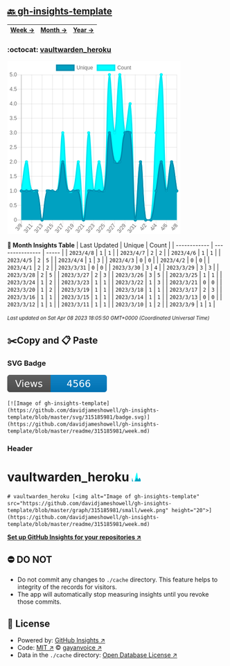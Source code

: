 ## [🔙 gh-insights-template](https://github.com/davidjameshowell/gh-insights-template)
| [**Week →**](https://github.com/davidjameshowell/gh-insights-template/blob/master/readme/315185981/week.md) | [**Month →**](https://github.com/davidjameshowell/gh-insights-template/blob/master/readme/315185981/month.md) | [**Year →**](https://github.com/davidjameshowell/gh-insights-template/blob/master/readme/315185981/year.md) |
 | ------------ | --------------- | ----- |

### :octocat: [vaultwarden_heroku](https://github.com/davidjameshowell/vaultwarden_heroku)
![Image of gh-insights-template](https://github.com/davidjameshowell/gh-insights-template/blob/master/graph/315185981/large/month.png)

**:calendar: Month Insights Table**
| Last Updated | Unique | Count |
 | ------------ | --------------- | ----- |
 | `2023/4/8` |  `1` | `1` |
 | `2023/4/7` |  `2` | `2` |
 | `2023/4/6` |  `1` | `1` |
 | `2023/4/5` |  `2` | `5` |
 | `2023/4/4` |  `1` | `3` |
 | `2023/4/3` |  `0` | `0` |
 | `2023/4/2` |  `0` | `0` |
 | `2023/4/1` |  `2` | `2` |
 | `2023/3/31` |  `0` | `0` |
 | `2023/3/30` |  `3` | `4` |
 | `2023/3/29` |  `3` | `3` |
 | `2023/3/28` |  `2` | `5` |
 | `2023/3/27` |  `2` | `3` |
 | `2023/3/26` |  `3` | `5` |
 | `2023/3/25` |  `1` | `1` |
 | `2023/3/24` |  `1` | `2` |
 | `2023/3/23` |  `1` | `1` |
 | `2023/3/22` |  `1` | `3` |
 | `2023/3/21` |  `0` | `0` |
 | `2023/3/20` |  `1` | `2` |
 | `2023/3/19` |  `1` | `1` |
 | `2023/3/18` |  `1` | `1` |
 | `2023/3/17` |  `2` | `3` |
 | `2023/3/16` |  `1` | `1` |
 | `2023/3/15` |  `1` | `1` |
 | `2023/3/14` |  `1` | `1` |
 | `2023/3/13` |  `0` | `0` |
 | `2023/3/12` |  `1` | `1` |
 | `2023/3/11` |  `1` | `1` |
 | `2023/3/10` |  `1` | `2` |
 | `2023/3/9` |  `1` | `1` |

<small><i>Last updated on Sat Apr 08 2023 18:05:50 GMT+0000 (Coordinated Universal Time)</i></small>

## ✂️Copy and 📋 Paste
### SVG Badge
[![Image of gh-insights-template](https://github.com/davidjameshowell/gh-insights-template/blob/master/svg/315185981/badge.svg)](https://github.com/davidjameshowell/gh-insights-template/blob/master/readme/315185981/week.md)
```readme
[![Image of gh-insights-template](https://github.com/davidjameshowell/gh-insights-template/blob/master/svg/315185981/badge.svg)](https://github.com/davidjameshowell/gh-insights-template/blob/master/readme/315185981/week.md)
```
### Header
# vaultwarden_heroku [<img alt="Image of gh-insights-template" src="https://github.com/davidjameshowell/gh-insights-template/blob/master/graph/315185981/small/week.png" height="20">](https://github.com/davidjameshowell/gh-insights-template/blob/master/readme/315185981/week.md)
```readme
# vaultwarden_heroku [<img alt="Image of gh-insights-template" src="https://github.com/davidjameshowell/gh-insights-template/blob/master/graph/315185981/small/week.png" height="20">](https://github.com/davidjameshowell/gh-insights-template/blob/master/readme/315185981/week.md)
```
[**Set up GitHub Insights for your repositories ↗️**](https://github.com/gayanvoice/github-insights)
## ⛔ DO NOT
- Do not commit any changes to `./cache` directory. This feature helps to integrity of the records for visitors.
- The app will automatically stop measuring insights until you revoke those commits.
## 📄 License
- Powered by: [GitHub Insights ↗️](https://github.com/gayanvoice/github-insights)
- Code: [MIT ↗️](./LICENSE) © [gayanvoice ↗️](https://github.com/gayanvoice)
- Data in the `./cache` directory: [Open Database License ↗️](https://opendatacommons.org/licenses/odbl/1-0/)